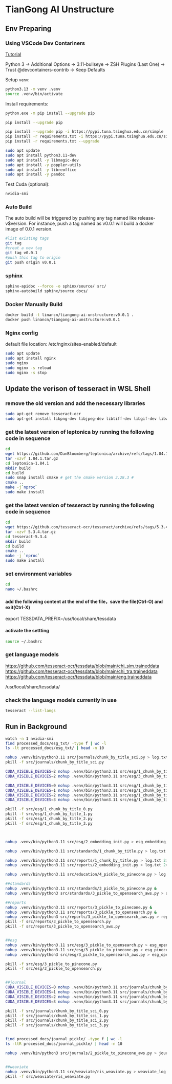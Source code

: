 
# TianGong AI Unstructure

## Env Preparing

### Using VSCode Dev Contariners

[Tutorial](https://code.visualstudio.com/docs/devcontainers/tutorial)

Python 3 -> Additional Options -> 3.11-bullseye -> ZSH Plugins (Last One) -> Trust @devcontainers-contrib -> Keep Defaults

Setup `venv`:

```bash
python3.13 -m venv .venv
source .venv/bin/activate
```

Install requirements:

```bash
python.exe -m pip install --upgrade pip

pip install --upgrade pip

pip install --upgrade pip -i https://pypi.tuna.tsinghua.edu.cn/simple
pip install -r requirements.txt -i https://pypi.tuna.tsinghua.edu.cn/simple
pip install -r requirements.txt --upgrade
```

```bash
sudo apt update
sudo apt install python3.11-dev
sudo apt install -y libmagic-dev
sudo apt install -y poppler-utils
sudo apt install -y libreoffice
sudo apt install -y pandoc
```

Test Cuda (optional):

```bash
nvidia-smi
```

### Auto Build

The auto build will be triggered by pushing any tag named like release-v$version. For instance, push a tag named as v0.0.1 will build a docker image of 0.0.1 version.

```bash
#list existing tags
git tag
#creat a new tag
git tag v0.0.1
#push this tag to origin
git push origin v0.0.1
```

### sphinx

```bash
sphinx-apidoc --force -o sphinx/source/ src/
sphinx-autobuild sphinx/source docs/
```

### Docker Manually Build

```bash
docker build -t linancn/tiangong-ai-unstructure:v0.0.1 .
docker push linancn/tiangong-ai-unstructure:v0.0.1
```

### Nginx config

default file location: /etc/nginx/sites-enabled/default

```bash
sudo apt update
sudo apt install nginx
sudo nginx
sudo nginx -s reload
sudo nginx -s stop
```

## Update the verison of tesseract in WSL Shell
### remove the old version and add the necessary libraries
```bash
sudo apt-get remove tesseract-ocr
sudo apt-get install libpng-dev libjpeg-dev libtiff-dev libgif-dev libwebp-dev libopenjp2-7-dev zlib1g-dev
```
### get the latest version of leptonica by running the following code in sequence 
```bash
cd
wget https://github.com/DanBloomberg/leptonica/archive/refs/tags/1.84.1.tar.gz
tar -xzvf 1.84.1.tar.gz
cd leptonica-1.84.1
mkdir build
cd build
sudo snap install cmake # get the cmake version 3.28.3 #
cmake ..
make -j`nproc`
sudo make install
```
### get the latest version of tesseract by running the following code in sequence 
``` bash
cd
wget https://github.com/tesseract-ocr/tesseract/archive/refs/tags/5.3.4.tar.gz
tar -xzvf 5.3.4.tar.gz
cd tesseract-5.3.4
mkdir build
cd build
cmake ..
make -j `nproc`
sudo make install
```
### set environment variables
``` bash
cd
nano ~/.bashrc
```
#### add the following content at the end of the file，save the file(Ctrl-O) and exit(Ctrl-X)
export TESSDATA_PREFIX=/usr/local/share/tessdata
#### activate the settting
``` bash
source ~/.bashrc
```
### get language models
https://github.com/tesseract-ocr/tessdata/blob/main/chi_sim.traineddata
https://github.com/tesseract-ocr/tessdata/blob/main/chi_tra.traineddata
https://github.com/tesseract-ocr/tessdata/blob/main/eng.traineddata

/usr/local/share/tessdata/

### check the language models currently in use
``` bash
tesseract --list-langs
```

## Run in Background
```bash
watch -n 1 nvidia-smi
find processed_docs/esg_txt/ -type f | wc -l
ls -lt processed_docs/esg_txt/ | head -n 10

nohup .venv/bin/python3.11 src/journals/chunk_by_title_sci.py > log.txt 2>&1 &
pkill -f src/journals/chunk_by_title_sci.py

CUDA_VISIBLE_DEVICES=2 nohup .venv/bin/python3.11 src/esg/1_chunk_by_title.py > esg_unstructured.log 2>&1 &
CUDA_VISIBLE_DEVICES=2 nohup .venv/bin/python3.11 src/esg/3_chunk_by_title_pages.py > esg_meta_unstructured.log 2>&1 &

CUDA_VISIBLE_DEVICES=0 nohup .venv/bin/python3.11 src/esg/1_chunk_by_title_0.py > esg_unstructured_0.log 2>&1 &
CUDA_VISIBLE_DEVICES=1 nohup .venv/bin/python3.11 src/esg/1_chunk_by_title_1.py > esg_unstructured_1.log 2>&1 &
CUDA_VISIBLE_DEVICES=2 nohup .venv/bin/python3.11 src/esg/1_chunk_by_title_2.py > esg_unstructured_2.log 2>&1 &
CUDA_VISIBLE_DEVICES=3 nohup .venv/bin/python3.11 src/esg/1_chunk_by_title_3.py > esg_unstructured_3.log 2>&1 &

pkill -f src/esg/1_chunk_by_title_0.py
pkill -f src/esg/1_chunk_by_title_1.py
pkill -f src/esg/1_chunk_by_title_2.py
pkill -f src/esg/1_chunk_by_title_3.py



nohup .venv/bin/python3.11 src/esg/2_embedding_init.py > esg_embedding_log.txt 2>&1 &

nohup .venv/bin/python3.11 src/standards/1_chunk_by_title.py > log.txt 2>&1 &

nohup .venv/bin/python3.11 src/reports/1_chunk_by_title.py > log.txt 2>&1 &
nohup .venv/bin/python3.11 src/reports/2_embedding_init.py > log.txt 2>&1 &

nohup .venv/bin/python3.11 src/education/4_pickle_to_pinecone.py > log.txt 2>&1 &

##standards
nohup .venv/bin/python3.11 src/standards/3_pickle_to_pinecone.py &
nohup .venv/bin/python3 src/standards/3_pickle_to_opensearch_aws.py > standard_opensearch_aws_log.txt 2>&1 &

##reports
nohup .venv/bin/python3.11 src/reports/3_pickle_to_pinecone.py &
nohup .venv/bin/python3.11 src/reports/3_pickle_to_opensearch.py &
nohup .venv/bin/python3 src/reports/3_pickle_to_opensearch_aws.py > report_opensearch_aws_log.txt 2>&1 &
pkill -f src/reports/3_pickle_to_opensearch.py
pkill -f src/reports/3_pickle_to_opensearch_aws.py


##esg
nohup .venv/bin/python3.11 src/esg/3_pickle_to_opensearch.py > esg_opensearch_log.txt 2>&1 &
nohup .venv/bin/python3.11 src/esg/3_pickle_to_pinecone.py > esg_pinecone_log.txt 2>&1 &
nohup .venv/bin/python3 src/esg/3_pickle_to_opensearch_aws.py > esg_opensearch_aws_log.txt 2>&1 &

pkill -f src/esg/3_pickle_to_pinecone.py
pkill -f src/esg/3_pickle_to_opensearch.py


##journal
CUDA_VISIBLE_DEVICES=0 nohup .venv/bin/python3.11 src/journals/chunk_by_title_sci_0.py > journal_pinecone_0.log 2>&1 &
CUDA_VISIBLE_DEVICES=1 nohup .venv/bin/python3.11 src/journals/chunk_by_title_sci_1.py > journal_pinecone_1.log 2>&1 &
CUDA_VISIBLE_DEVICES=2 nohup .venv/bin/python3.11 src/journals/chunk_by_title_sci_2.py > journal_pinecone_2.log 2>&1 &
CUDA_VISIBLE_DEVICES=3 nohup .venv/bin/python3.11 src/journals/chunk_by_title_sci_3.py > journal_pinecone_3.log 2>&1 &

pkill -f src/journals/chunk_by_title_sci_0.py
pkill -f src/journals/chunk_by_title_sci_1.py
pkill -f src/journals/chunk_by_title_sci_2.py
pkill -f src/journals/chunk_by_title_sci_3.py


find processed_docs/journal_pickle/ -type f | wc -l
ls -ltR processed_docs/journal_pickle/ | head -n 10

nohup .venv/bin/python3 src/journals/2_pickle_to_pinecone_aws.py > journal_pinecone_aws_Oct31_log.txt 2>&1 &


##weaviate
nohup .venv/bin/python3.11 src/weaviate/ris_weaviate.py > weaviate_log.txt 2>&1 &
pkill -f src/weaviate/ris_weaviate.py
```
